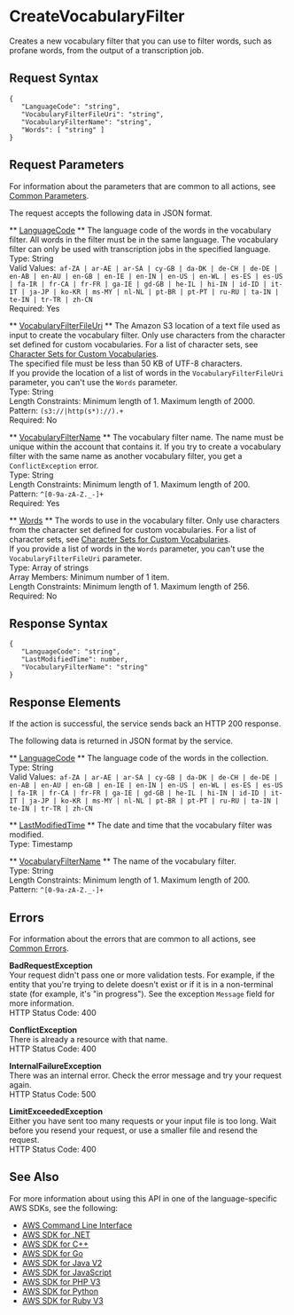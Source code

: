 # CreateVocabularyFilter<a name="API_CreateVocabularyFilter"></a>

Creates a new vocabulary filter that you can use to filter words, such as profane words, from the output of a transcription job\.

## Request Syntax<a name="API_CreateVocabularyFilter_RequestSyntax"></a>

```
{
   "LanguageCode": "string",
   "VocabularyFilterFileUri": "string",
   "VocabularyFilterName": "string",
   "Words": [ "string" ]
}
```

## Request Parameters<a name="API_CreateVocabularyFilter_RequestParameters"></a>

For information about the parameters that are common to all actions, see [Common Parameters](CommonParameters.md)\.

The request accepts the following data in JSON format\.

 ** [LanguageCode](#API_CreateVocabularyFilter_RequestSyntax) **   <a name="transcribe-CreateVocabularyFilter-request-LanguageCode"></a>
The language code of the words in the vocabulary filter\. All words in the filter must be in the same language\. The vocabulary filter can only be used with transcription jobs in the specified language\.  
Type: String  
Valid Values:` af-ZA | ar-AE | ar-SA | cy-GB | da-DK | de-CH | de-DE | en-AB | en-AU | en-GB | en-IE | en-IN | en-US | en-WL | es-ES | es-US | fa-IR | fr-CA | fr-FR | ga-IE | gd-GB | he-IL | hi-IN | id-ID | it-IT | ja-JP | ko-KR | ms-MY | nl-NL | pt-BR | pt-PT | ru-RU | ta-IN | te-IN | tr-TR | zh-CN`   
Required: Yes

 ** [VocabularyFilterFileUri](#API_CreateVocabularyFilter_RequestSyntax) **   <a name="transcribe-CreateVocabularyFilter-request-VocabularyFilterFileUri"></a>
The Amazon S3 location of a text file used as input to create the vocabulary filter\. Only use characters from the character set defined for custom vocabularies\. For a list of character sets, see [Character Sets for Custom Vocabularies](https://docs.aws.amazon.com/transcribe/latest/dg/how-vocabulary.html#charsets)\.  
The specified file must be less than 50 KB of UTF\-8 characters\.  
If you provide the location of a list of words in the `VocabularyFilterFileUri` parameter, you can't use the `Words` parameter\.  
Type: String  
Length Constraints: Minimum length of 1\. Maximum length of 2000\.  
Pattern: `(s3://|http(s*)://).+`   
Required: No

 ** [VocabularyFilterName](#API_CreateVocabularyFilter_RequestSyntax) **   <a name="transcribe-CreateVocabularyFilter-request-VocabularyFilterName"></a>
The vocabulary filter name\. The name must be unique within the account that contains it\. If you try to create a vocabulary filter with the same name as another vocabulary filter, you get a `ConflictException` error\.  
Type: String  
Length Constraints: Minimum length of 1\. Maximum length of 200\.  
Pattern: `^[0-9a-zA-Z._-]+`   
Required: Yes

 ** [Words](#API_CreateVocabularyFilter_RequestSyntax) **   <a name="transcribe-CreateVocabularyFilter-request-Words"></a>
The words to use in the vocabulary filter\. Only use characters from the character set defined for custom vocabularies\. For a list of character sets, see [Character Sets for Custom Vocabularies](https://docs.aws.amazon.com/transcribe/latest/dg/how-vocabulary.html#charsets)\.  
If you provide a list of words in the `Words` parameter, you can't use the `VocabularyFilterFileUri` parameter\.  
Type: Array of strings  
Array Members: Minimum number of 1 item\.  
Length Constraints: Minimum length of 1\. Maximum length of 256\.  
Required: No

## Response Syntax<a name="API_CreateVocabularyFilter_ResponseSyntax"></a>

```
{
   "LanguageCode": "string",
   "LastModifiedTime": number,
   "VocabularyFilterName": "string"
}
```

## Response Elements<a name="API_CreateVocabularyFilter_ResponseElements"></a>

If the action is successful, the service sends back an HTTP 200 response\.

The following data is returned in JSON format by the service\.

 ** [LanguageCode](#API_CreateVocabularyFilter_ResponseSyntax) **   <a name="transcribe-CreateVocabularyFilter-response-LanguageCode"></a>
The language code of the words in the collection\.  
Type: String  
Valid Values:` af-ZA | ar-AE | ar-SA | cy-GB | da-DK | de-CH | de-DE | en-AB | en-AU | en-GB | en-IE | en-IN | en-US | en-WL | es-ES | es-US | fa-IR | fr-CA | fr-FR | ga-IE | gd-GB | he-IL | hi-IN | id-ID | it-IT | ja-JP | ko-KR | ms-MY | nl-NL | pt-BR | pt-PT | ru-RU | ta-IN | te-IN | tr-TR | zh-CN` 

 ** [LastModifiedTime](#API_CreateVocabularyFilter_ResponseSyntax) **   <a name="transcribe-CreateVocabularyFilter-response-LastModifiedTime"></a>
The date and time that the vocabulary filter was modified\.  
Type: Timestamp

 ** [VocabularyFilterName](#API_CreateVocabularyFilter_ResponseSyntax) **   <a name="transcribe-CreateVocabularyFilter-response-VocabularyFilterName"></a>
The name of the vocabulary filter\.  
Type: String  
Length Constraints: Minimum length of 1\. Maximum length of 200\.  
Pattern: `^[0-9a-zA-Z._-]+` 

## Errors<a name="API_CreateVocabularyFilter_Errors"></a>

For information about the errors that are common to all actions, see [Common Errors](CommonErrors.md)\.

 **BadRequestException**   
Your request didn't pass one or more validation tests\. For example, if the entity that you're trying to delete doesn't exist or if it is in a non\-terminal state \(for example, it's "in progress"\)\. See the exception `Message` field for more information\.  
HTTP Status Code: 400

 **ConflictException**   
There is already a resource with that name\.  
HTTP Status Code: 400

 **InternalFailureException**   
There was an internal error\. Check the error message and try your request again\.  
HTTP Status Code: 500

 **LimitExceededException**   
Either you have sent too many requests or your input file is too long\. Wait before you resend your request, or use a smaller file and resend the request\.  
HTTP Status Code: 400

## See Also<a name="API_CreateVocabularyFilter_SeeAlso"></a>

For more information about using this API in one of the language\-specific AWS SDKs, see the following:
+  [AWS Command Line Interface](https://docs.aws.amazon.com/goto/aws-cli/transcribe-2017-10-26/CreateVocabularyFilter) 
+  [AWS SDK for \.NET](https://docs.aws.amazon.com/goto/DotNetSDKV3/transcribe-2017-10-26/CreateVocabularyFilter) 
+  [AWS SDK for C\+\+](https://docs.aws.amazon.com/goto/SdkForCpp/transcribe-2017-10-26/CreateVocabularyFilter) 
+  [AWS SDK for Go](https://docs.aws.amazon.com/goto/SdkForGoV1/transcribe-2017-10-26/CreateVocabularyFilter) 
+  [AWS SDK for Java V2](https://docs.aws.amazon.com/goto/SdkForJavaV2/transcribe-2017-10-26/CreateVocabularyFilter) 
+  [AWS SDK for JavaScript](https://docs.aws.amazon.com/goto/AWSJavaScriptSDK/transcribe-2017-10-26/CreateVocabularyFilter) 
+  [AWS SDK for PHP V3](https://docs.aws.amazon.com/goto/SdkForPHPV3/transcribe-2017-10-26/CreateVocabularyFilter) 
+  [AWS SDK for Python](https://docs.aws.amazon.com/goto/boto3/transcribe-2017-10-26/CreateVocabularyFilter) 
+  [AWS SDK for Ruby V3](https://docs.aws.amazon.com/goto/SdkForRubyV3/transcribe-2017-10-26/CreateVocabularyFilter) 